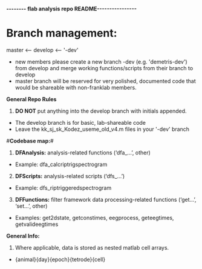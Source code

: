 **-------- flab analysis repo README----------------**
# **Branch management:** #
master <-- develop <-- '<user>-dev'

* new members please create a new branch <user>-dev (e.g. 'demetris-dev') from develop and merge working functions/scripts from their branch to develop
* master branch will be reserved for very polished, documented code that would be shareable with non-franklab members.


**General Repo Rules**
1. **DO NOT** put anything into the develop branch with initials appended. 
* The develop branch is for basic, lab-shareable code
* Leave the kk_sj_sk_Kodez_useme_old_v4.m files in your '<user>-dev' branch


#**Codebase map:**# 

1. **DFAnalysis:** analysis-related functions (‘dfa_...’, other)

* Example: dfa_calcriptrigspectrogram

2. **DFScripts:** analysis-related scripts (‘dfs_...’)

* Example: dfs_riptriggeredspectrogram

3. **DFFunctions:** filter framework data processing-related functions (‘get...’, ‘set…’, other)

* Examples: get2dstate, getconstimes, eegprocess, geteegtimes, getvalideegtimes




**General Info:**

1. Where applicable, data is stored as nested matlab cell arrays.
* {animal}{day}{epoch}{tetrode}{cell}




